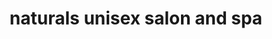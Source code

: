 ---
title: "naturals unisex salon and spa"
url: /puducherry/naturals-unisex-salon-and-spa/
shop: beauty
---